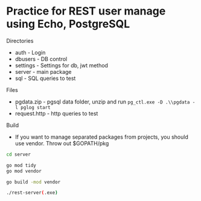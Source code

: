 # Practice for REST user manage using Echo, PostgreSQL

Directories
* auth - Login
* dbusers - DB control
* settings - Settings for db, jwt method
* server - main package
* sql - SQL queries to test

Files
* pgdata.zip - pgsql data folder, unzip and run ```pg_ctl.exe -D .\\pgdata -l pglog start```
* request.http - http queries to test

Build
* If you want to manage separated packages from projects, you should use vendor. Throw out $GOPATH/pkg
```sh
cd server

go mod tidy
go mod vendor

go build -mod vendor

./rest-server(.exe)
```
